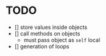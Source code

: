 # TODO
- [] store values inside objects
- [] call methods on objects
    - must pass object as `self` local
- [] generation of loops
